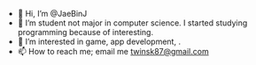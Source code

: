 - 👋 Hi, I’m @JaeBinJ
- 👀 I’m student not major in computer science. I started studying programming because of interesting.
- 💞️ I’m interested in game, app development, .
- 📫 How to reach me; email me <twinsk87@gmail.com>

<!---
JaeBinJ/JaeBinJ is a ✨ special ✨ repository because its `README.md` (this file) appears on your GitHub profile.
You can click the Preview link to take a look at your changes.
--->
